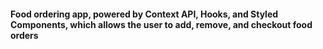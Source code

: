 #### Food ordering app, powered by Context API, Hooks, and Styled Components, which allows the user to add, remove, and checkout food orders
